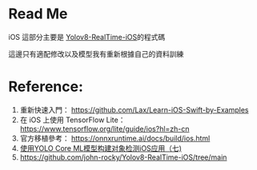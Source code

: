 # Read Me
 iOS 這部分主要是 [Yolov8-RealTime-iOS](https://github.com/john-rocky/Yolov8-RealTime-iOS/tree/main)的程式碼
 
 這邊只有適配修改以及模型我有重新根據自己的資料訓練

# Reference:
1. 重新快速入門： https://github.com/Lax/Learn-iOS-Swift-by-Examples
2. 在 iOS 上使用 TensorFlow Lite： https://www.tensorflow.org/lite/guide/ios?hl=zh-cn
3. 官方移植參考： https://onnxruntime.ai/docs/build/ios.html
4. [使用YOLO Core ML模型构建对象检测iOS应用（七)](https://blog.csdn.net/mzl87/article/details/116212545)
5.  https://github.com/john-rocky/Yolov8-RealTime-iOS/tree/main
